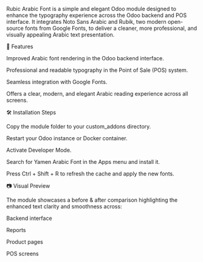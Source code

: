Rubic Arabic Font is a simple and elegant  Odoo module designed to enhance the typography experience across the Odoo backend and POS interface.
It integrates Noto Sans Arabic and Rubik, two modern open-source fonts from Google Fonts, to deliver a cleaner, more professional, and visually appealing Arabic text presentation.

🚀 Features

Improved Arabic font rendering in the Odoo backend interface.

Professional and readable typography in the Point of Sale (POS) system.

Seamless integration with Google Fonts.

Offers a clear, modern, and elegant Arabic reading experience across all screens.

🛠️ Installation Steps

Copy the module folder to your custom_addons directory.

Restart your Odoo instance or Docker container.

Activate Developer Mode.

Search for Yamen Arabic Font in the Apps menu and install it.

Press Ctrl + Shift + R to refresh the cache and apply the new fonts.

📷 Visual Preview

The module showcases a before & after comparison highlighting the enhanced text clarity and smoothness across:

Backend interface

Reports

Product pages

POS screens
